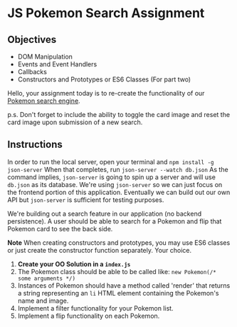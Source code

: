 # JS Pokemon Search Assignment

## Objectives

* DOM Manipulation
* Events and Event Handlers
* Callbacks
* Constructors and Prototypes or ES6 Classes (For part two)

Hello, your assignment today is to re-create the functionality of our [Pokemon search engine](https://pokemon-search.netlify.com/).

p.s. Don't forget to include the ability to toggle the card image and reset the card image upon submission of a new search.

## Instructions

In order to run the local server, open your terminal and `npm install -g json-server`
When that completes, run `json-server --watch db.json`
As the command implies, `json-server` is going to spin up a server and will use `db.json` as its database.
We're using `json-server` so we can just focus on the frontend portion of this application. Eventually we can build out our own API but `json-server` is sufficient for testing purposes.

We're building out a search feature in our application (no backend persistence). A user should be able to search for a Pokemon and flip that Pokemon card to see the back side.

**Note** When creating constructors and prototypes, you may use ES6 classes or just create the constructor function separately. Your choice.

1. **Create your OO Solution in a `index.js`**
2. The Pokemon class should be able to be called like: `new Pokemon(/* some arguments */)`
3. Instances of Pokemon should have a method called 'render' that returns a string representing an `li` HTML element containing the Pokemon's name and image.
4. Implement a filter functionality for your Pokemon list.
5. Implement a flip functionality on each Pokemon.
